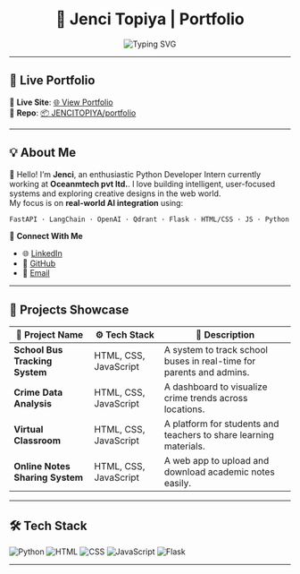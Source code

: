 <h1 align="center">🌟 Jenci Topiya | Portfolio</h1>

<p align="center">
    <img src="https://readme-typing-svg.demolab.com?font=Fira+Code&duration=3000&pause=1000&color=36BCF7&center=true&vCenter=true&width=435&lines=AI%2FML+Developer+Intern;Passionate+about+AI-powered+solutions;FastAPI+%7C+LangChain+%7C+OpenAI+%7C+Flask+%7C+Qdrant" alt="Typing SVG" />
</p>

---

## 🚀 Live Portfolio

🎯 **Live Site**: [🌐 View Portfolio](https://yourusername.github.io/portfolio/)  
📁 **Repo**: [📦 JENCITOPIYA/portfolio]( https://jenci27.github.io/portfolio)

---
## 💡 About Me

👋 Hello! I’m **Jenci**, an enthusiastic Python Developer Intern currently working at **Oceanmtech pvt ltd.**. I love building intelligent, user-focused systems and exploring creative designs in the web world.  
My focus is on **real-world AI integration** using:

```bash
FastAPI · LangChain · OpenAI · Qdrant · Flask · HTML/CSS · JS · Python
```

🔗 **Connect With Me**
- 🌐 [LinkedIn](https://www.linkedin.com/in/topiya-jenci-jt)
- 🧠 [GitHub]([https://github.com/jenci27])
- 📧 [Email](mailto:topiyajenci27@gmail.com)

---

## 💼 Projects Showcase

| 🌟 Project Name | ⚙️ Tech Stack | 🔎 Description |
|----------------|---------------|----------------|
| **School Bus Tracking System** | HTML, CSS, JavaScript | A system to track school buses in real-time for parents and admins. |
| **Crime Data Analysis** | HTML, CSS, JavaScript | A dashboard to visualize crime trends across locations. |
| **Virtual Classroom** | HTML, CSS, JavaScript | A platform for students and teachers to share learning materials. |
| **Online Notes Sharing System** | HTML, CSS, JavaScript | A web app to upload and download academic notes easily. |

---

## 🛠️ Tech Stack

![Python](https://img.shields.io/badge/-Python-333333?style=for-the-badge&logo=python)
![HTML](https://img.shields.io/badge/-HTML5-333333?style=for-the-badge&logo=html5)
![CSS](https://img.shields.io/badge/-CSS3-333333?style=for-the-badge&logo=css3)
![JavaScript](https://img.shields.io/badge/-JavaScript-333333?style=for-the-badge&logo=javascript)
![Flask](https://img.shields.io/badge/-Flask-333333?style=for-the-badge&logo=flask)


---
